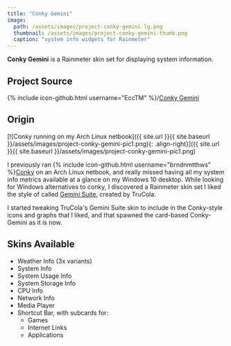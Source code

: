 ```yaml
---
title: "Conky Gemini"
image:
  path: /assets/images/project-conky-gemini-lg.png
  thumbnail: /assets/images/project-conky-gemini-thumb.png
  caption: "system info widgets for Rainmeter"
---
```


**Conky Gemini** is a Rainmeter skin set for displaying system information.

## Project Source

{% include icon-github.html username="EccTM" %}/[Conky Gemini](https://github.com/EccTM/Conky-Gemini)

## Origin

[![Conky running on my Arch Linux netbook]({{ site.url }}{{ site.baseurl }}/assets/images/project-conky-gemini-pic1.png){: .align-right}]({{ site.url }}{{ site.baseurl }}/assets/images/project-conky-gemini-pic1.png)

I previously ran {% include icon-github.html username="brndnmtthws" %}[Conky](https://github.com/brndnmtthws/conky) on an Arch Linux netbook, and really missed having all my system info metrics available at a glance on my Windows 10 desktop. While looking for Windows alternatives to conky, I discovered a Rainmeter skin set I liked the style of called [Gemini Suite](https://www.deviantart.com/trucola/art/The-Gemini-Suite-805582955), created by TruCola.

I started tweaking TruCola's Gemini Suite skin to include in the Conky-style icons and graphs that I liked, and that spawned the card-based Conky-Gemini as it is now.

## Skins Available

- Weather Info (3x variants)
- System Info
- System Usage Info
- System Storage Info
- CPU Info
- Network Info
- Media Player
- Shortcut Bar, with subcards for:
  - Games
  - Internet Links
  - Applications
